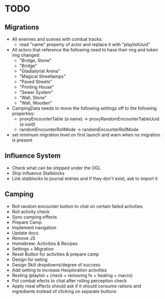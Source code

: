 # TODO

## Migrations
* All enemies and scenes with combat tracks:
  * read "name" property of actor and replace it with "playlistUuid"
* All actors that reference the following need to have their img and token img changed:
  * "Bridge, Stone"
  * "Bridge"
  * "Gladiatorial Arena"
  * "Magical Streetlamps"
  * "Paved Streets"
  * "Printing House"
  * "Sewer System"
  * "Wall, Stone"
  * "Wall, Wooden"
* CampingData needs to move the following settings off to the following properties:
  * proxyEncounterTable (a name) -> proxyRandomEncounterTableUuid (a uuid) 
  * randomEncounterRollMode -> randomEncounterRollMode
* set minimum migration level on first launch and warn when no migration is present
## Influence System
* Check what can be shipped under the OGL
* Ship Influence Statblocks
* Link statblocks to journal entries and if they don't exist, ask to import it

## Camping

* Roll random encounter button to chat on certain failed activities
* Roll activity check
* Sync camping effects
* Prepare Camp
* Implement navigation
* Update docs
* Remove JS
* Homebrew: Activities & Recipes
* Settings + Migration
* Reset Button for activities & prepare camp
* Design for eating
* Design Skill dropdowns/degree of success
* Add setting to increase Hexploration activities
* Resting (playlist + check + removing fx + healing + macro)
* Put combat efects to chat after rolling perception check
* Apply meal effects should ask if it should consume rations and ingredients instead of clicking on separate buttons